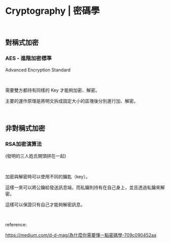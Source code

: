 # Cryptography | 密碼學

<br />

## 對稱式加密 

### AES - 進階加密標準

Advanced Encryption Standard

<br />

需要雙方都持有同樣的 Key 才能夠加密、解密。

主要的運作原理是將明文拆成固定大小的區塊後分別進行加、解密。

<br />

## 非對稱式加密 

### RSA加密演算法

(發明的三人姓氏開頭拼在一起)

<br />

加密與解密時可以使用不同的鑰匙（key）。

這樣一來可以將公鑰給發送訊息端，而私鑰則持有在自己身上，並且透過私鑰來解密。

這樣可以保證只有自己才能夠解密訊息。

<br />

reference: 

https://medium.com/d-d-mag/為什麼你需要懂一點密碼學-709c090452aa
